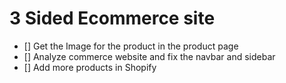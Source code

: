 # 3 Sided Ecommerce site

- [] Get the Image for the product in the product page
- [] Analyze commerce website and fix the navbar and sidebar
- [] Add more products in Shopify
